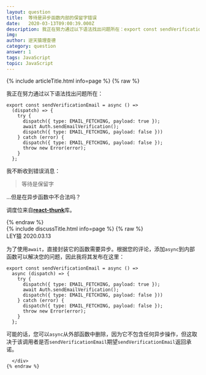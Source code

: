 ```yaml
---
layout: question
title:  等待是异步函数内部的保留字错误
date:   2020-03-13T09:00:39.000Z
description: 我正在努力通过以下语法找出问题所在：export const sendVerificationEmail = async () =>  (dispa...
img: 
author: 逆天猿理查德
category: question
answer: 1
tags: JavaScript
topic: JavaScript
---
```

<div class="article-root">
  <div class="article">
    {% include articleTitle.html info=page %}
    {% raw %}
    <div class="article-content"><p><font style="vertical-align: inherit;"><font style="vertical-align: inherit;">我正在努力通过以下语法找出问题所在：</font></font></p>

<pre><code>export const sendVerificationEmail = async () =&gt;<font></font>
  (dispatch) =&gt; {<font></font>
    try {<font></font>
      dispatch({ type: EMAIL_FETCHING, payload: true });<font></font>
      await Auth.sendEmailVerification();<font></font>
      dispatch({ type: EMAIL_FETCHING, payload: false }))<font></font>
    } catch (error) {<font></font>
      dispatch({ type: EMAIL_FETCHING, payload: false });<font></font>
      throw new Error(error);<font></font>
    }<font></font>
  };<font></font>
</code></pre>

<p><font style="vertical-align: inherit;"><font style="vertical-align: inherit;">我不断收到错误消息：</font></font></p>

<blockquote>
  <p><font style="vertical-align: inherit;"><font style="vertical-align: inherit;">等待是保留字</font></font></p>
</blockquote>

<p><font style="vertical-align: inherit;"><font style="vertical-align: inherit;">...但是在异步函数中不合法吗？</font></font></p>

<p><font style="vertical-align: inherit;"><font style="vertical-align: inherit;">调度位来自</font></font><a href="https://github.com/gaearon/redux-thunk" rel="noreferrer"><strong><font style="vertical-align: inherit;"><font style="vertical-align: inherit;">react-thunk</font></font></strong></a><font style="vertical-align: inherit;"><font style="vertical-align: inherit;">库。</font></font></p></div>
    {% endraw %}
  </div>

  <div class="discuss-wrapper">
    {% include discussTitle.html info=page %}
    {% raw %}
    <div class="discuss-item">
        <div class="discuss-parent">
          <div class="discuss-meta">
            <span class="discuss-user">LEY猿</span>
            <span class="discuss-time">2020.03.13</span>
          </div>
          <div class="discuss-comment"><p><font style="vertical-align: inherit;"><font style="vertical-align: inherit;">为了使用</font></font><code>await</code><font style="vertical-align: inherit;"><font style="vertical-align: inherit;">，直接封装它的函数需要异步。</font><font style="vertical-align: inherit;">根据您的评论，添加</font></font><code>async</code><font style="vertical-align: inherit;"><font style="vertical-align: inherit;">到内部函数可以解决您的问题，因此我将其发布在这里：</font></font></p>

<pre><code>export const sendVerificationEmail = async () =&gt;<font></font>
  async (dispatch) =&gt; {<font></font>
    try {<font></font>
      dispatch({ type: EMAIL_FETCHING, payload: true });<font></font>
      await Auth.sendEmailVerification();<font></font>
      dispatch({ type: EMAIL_FETCHING, payload: false }))<font></font>
    } catch (error) {<font></font>
      dispatch({ type: EMAIL_FETCHING, payload: false });<font></font>
      throw new Error(error);<font></font>
    }<font></font>
  };<font></font>
</code></pre>

<p><font style="vertical-align: inherit;"><font style="vertical-align: inherit;">可能的话，您可以</font></font><code>async</code><font style="vertical-align: inherit;"><font style="vertical-align: inherit;">从外部函数中</font><font style="vertical-align: inherit;">删除，</font><font style="vertical-align: inherit;">因为它不包含任何异步操作，但这取决于该调用者是否</font></font><code>sendVerificationEmail</code><font style="vertical-align: inherit;"><font style="vertical-align: inherit;">期望</font></font><code>sendVerificationEmail</code><font style="vertical-align: inherit;"><font style="vertical-align: inherit;">返回承诺。</font></font></p></div>
        </div>
        
      </div>
    {% endraw %}
  </div>
<div>
